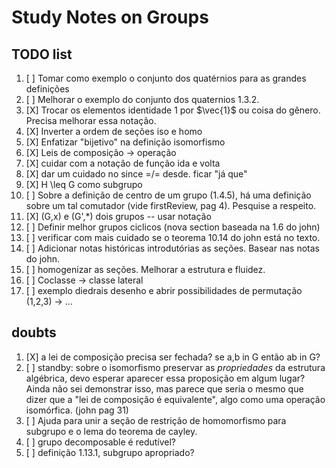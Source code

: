 # Study Notes on Groups

## TODO list

1. [ ] Tomar como exemplo o conjunto dos quatérnios para as grandes definições
2. [ ] Melhorar o exemplo do conjunto dos quaternios 1.3.2.
3. [X] Trocar os elementos identidade $1$ por $\vec{1}$ ou coisa do gênero. Precisa melhorar essa notação.
4. [X] Inverter a ordem de seções iso e homo
5. [X] Enfatizar "bijetivo" na definição isomorfismo 
6. [X] Leis de composição -> operação
7. [X] cuidar com a notação de função ida e volta
8. [X] dar um cuidado no since =/= desde. ficar "já que"
9. [X] H \leq G como subgrupo
10. [ ] Sobre a definição de centro de um grupo (1.4.5), há uma definição sobre um tal comutador (vide firstReview, pag 4). Pesquise a respeito.
11. [X] (G,x) e (G',*) dois grupos -- usar notação
12. [ ] Definir melhor grupos ciclicos (nova section baseada na 1.6 do john)
13. [ ] verificar com mais cuidado se o teorema 10.14 do john está no texto.
14. [ ] Adicionar notas históricas introdutórias as seções. Basear nas notas do john.
15. [ ] homogenizar as seções. Melhorar a estrutura e fluidez. 
16. [ ] Coclasse -> classe lateral
17. [ ] exemplo diedrais desenho e abrir possibilidades de permutação (1,2,3) -> ...

## doubts

1. [X] a lei de composição precisa ser fechada? se a,b in G então ab in G?  
2. [ ] standby: sobre o isomorfismo preservar as *propriedades* da estrutura algébrica, devo esperar aparecer essa proposição em algum lugar? Ainda não sei demonstrar isso, mas parece que seria o mesmo que dizer que a "lei de composição é equivalente", algo como uma operação isomórfica. (john pag 31)
3. [ ] Ajuda para unir a seção de restrição de homomorfismo para subgrupo e o lema do teorema de cayley.
4. [ ] grupo decomposable é redutível?
5. [ ] definição 1.13.1, subgrupo apropriado?

